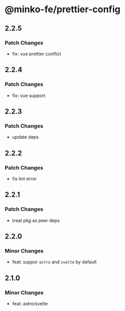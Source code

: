 # @minko-fe/prettier-config

## 2.2.5
### Patch Changes

- fix: vue prettier conflict

## 2.2.4
### Patch Changes

- fix: vue support

## 2.2.3
### Patch Changes

- update deps

## 2.2.2

### Patch Changes

- fix lint error

## 2.2.1

### Patch Changes

- treat pkg as peer deps

## 2.2.0

### Minor Changes

- feat: suppor `astro` and `svelte` by default

## 2.1.0

### Minor Changes

- feat: astro/svelte
